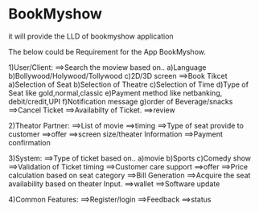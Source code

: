 # BookMyshow
it will provide the LLD of bookmyshow application

The below could be Requirement for the App BookMyshow.

1)User/Client:
	==>Search the moview based on..
		a)Language
		b)Bollywood/Holywood/Tollywood
		c)2D/3D screen
	==>Book Tikcet
		a)Selection of Seat
		b)Selection of Theatre
		c)Selection of Time
		d)Type of Seat like gold,normal,classic
		e)Payment method like netbanking, debit/credit,UPI
		f)Notification message
		g)order of Beverage/snacks
	==>Cancel Ticket
	==>Availabilty of Ticket.
	==>review
	
2)Theator Partner:
	==>List of movie
	==>timing
	==>Type of seat provide to customer
	==>offer
	==>screen size/theater Information
	==>Payment confirmation

3)System:
	==>Type of ticket based on..
		a)movie
		b)Sports
		c)Comedy show
	==>Validation of Ticket timing
	==>Customer care support
	==>offer
	==>Price calculation based on seat category
	==>Bill Generation
	==>Acquire the seat availability based on theater Input.
	==>wallet
	==>Software update

4)Common Features:
	==>Register/login
	==>Feedback
	==>status

